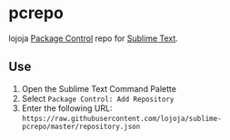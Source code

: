 pcrepo
======
lojoja [Package Control](https://packagecontrol.io) repo for [Sublime Text](https://www.sublimetext.com).


Use
---
1. Open the Sublime Text Command Palette
2. Select `Package Control: Add Repository`
3. Enter the following URL: `https://raw.githubusercontent.com/lojoja/sublime-pcrepo/master/repository.json`
